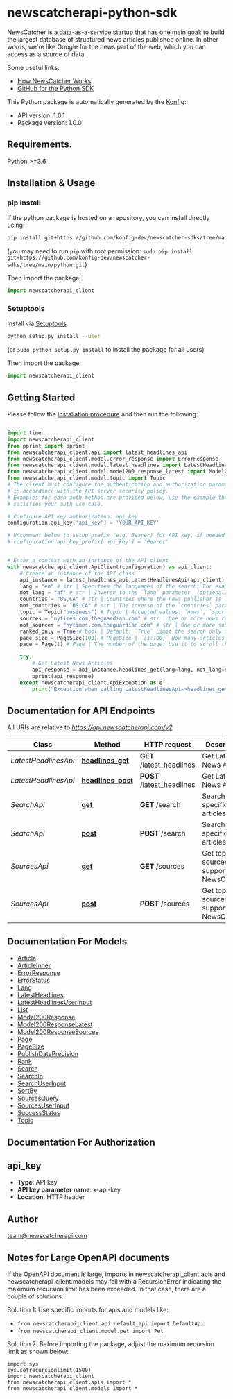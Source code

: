 # newscatcherapi-python-sdk
NewsCatcher is a data-as-a-service startup that has one main goal:
to build the largest database of structured news articles published online.
In other words, we're like Google for the news part of the web, which you can access as a source of data.

Some useful links:
- [How NewsCatcher Works](https://docs.newscatcherapi.com/knowledge-base/how-newscatcher-works)
- [GitHub for the Python SDK](https://github.com/NewscatcherAPI/newscatcherapi-sdk-python)


This Python package is automatically generated by the [Konfig](https://konfigthis.com):

- API version: 1.0.1
- Package version: 1.0.0

## Requirements.

Python >=3.6

## Installation & Usage
### pip install

If the python package is hosted on a repository, you can install directly using:

```sh
pip install git+https://github.com/konfig-dev/newscatcher-sdks/tree/main/python.git
```
(you may need to run `pip` with root permission: `sudo pip install git+https://github.com/konfig-dev/newscatcher-sdks/tree/main/python.git`)

Then import the package:
```python
import newscatcherapi_client
```

### Setuptools

Install via [Setuptools](http://pypi.python.org/pypi/setuptools).

```sh
python setup.py install --user
```
(or `sudo python setup.py install` to install the package for all users)

Then import the package:
```python
import newscatcherapi_client
```

## Getting Started

Please follow the [installation procedure](#installation--usage) and then run the following:

```python

import time
import newscatcherapi_client
from pprint import pprint
from newscatcherapi_client.api import latest_headlines_api
from newscatcherapi_client.model.error_response import ErrorResponse
from newscatcherapi_client.model.latest_headlines import LatestHeadlines
from newscatcherapi_client.model.model200_response_latest import Model200ResponseLatest
from newscatcherapi_client.model.topic import Topic
# The client must configure the authentication and authorization parameters
# in accordance with the API server security policy.
# Examples for each auth method are provided below, use the example that
# satisfies your auth use case.

# Configure API key authorization: api_key
configuration.api_key['api_key'] = 'YOUR_API_KEY'

# Uncomment below to setup prefix (e.g. Bearer) for API key, if needed
# configuration.api_key_prefix['api_key'] = 'Bearer'


# Enter a context with an instance of the API client
with newscatcherapi_client.ApiClient(configuration) as api_client:
    # Create an instance of the API class
    api_instance = latest_headlines_api.LatestHeadlinesApi(api_client)
    lang = "en" # str | Specifies the languages of the search. For example: `en`. The only accepted format is [ISO 639-1 — 2](https://en.wikipedia.org/wiki/ISO_639-1) letter code.  (optional)
    not_lang = "af" # str | Inverse to the `lang` parameter  (optional)
    countries = "US,CA" # str | Countries where the news publisher is located. **Important**: This parameter is not responsible for the countries mentioned in the news article. One or multiple countries can be used in the search. The only acceptable format is [ISO 3166-1 alpha-2](https://en.wikipedia.org/wiki/ISO_3166-1_alpha-2) For example, `US,CA,MX` or just `US`  (optional)
    not_countries = "US,CA" # str | The inverse of the `countries` parameter.  (optional)
    topic = Topic("business") # Topic | Accepted values: `news`, `sport`, `tech`, `world`, `finance`, `politics`, `business`, `economics`, `entertainment`, `beauty`, `travel`, `music`, `food`, `science`, `gaming` The topic to which you want to restrict the articles of your choice. Not all news articles are assigned with a topic, therefore, we cannot guarantee that 100% of topics talking about technology will be assigned a tech label.  (optional)
    sources = "nytimes.com,theguardian.com" # str | One or more news resources to filter your search. It should be the normal form of the URL, For example: `nytimes.com,theguardian.com`  (optional)
    not_sources = "nytimes.com,theguardian.com" # str | One or more sources to be excluded from the search. Comma-separated list. For example: `nytimes.com,cnn.com,wsj.com`  (optional)
    ranked_only = True # bool | Default: `True` Limit the search only for the sources which are in the top 1 million online websites. Unranked sources are assigned a rank that equals `999999`  (optional)
    page_size = PageSize(100) # PageSize | `[1:100]` How many articles to return per page.  (optional)
    page = Page(1) # Page | The number of the page. Use it to scroll through the results. This parameter is used to paginate: scroll through results because one API response cannot return more than 100 articles.  (optional)

    try:
        # Get Latest News Articles
        api_response = api_instance.headlines_get(lang=lang, not_lang=not_lang, countries=countries, not_countries=not_countries, topic=topic, sources=sources, not_sources=not_sources, ranked_only=ranked_only, page_size=page_size, page=page)
        pprint(api_response)
    except newscatcherapi_client.ApiException as e:
        print("Exception when calling LatestHeadlinesApi->headlines_get: %s\n" % e)
```

## Documentation for API Endpoints

All URIs are relative to *https://api.newscatcherapi.com/v2*

Class | Method | HTTP request | Description
------------ | ------------- | ------------- | -------------
*LatestHeadlinesApi* | [**headlines_get**](docs/LatestHeadlinesApi.md#headlines_get) | **GET** /latest_headlines | Get Latest News Articles
*LatestHeadlinesApi* | [**headlines_post**](docs/LatestHeadlinesApi.md#headlines_post) | **POST** /latest_headlines | Get Latest News Articles
*SearchApi* | [**get**](docs/SearchApi.md#get) | **GET** /search | Search for specific news articles
*SearchApi* | [**post**](docs/SearchApi.md#post) | **POST** /search | Search for specific news articles
*SourcesApi* | [**get**](docs/SourcesApi.md#get) | **GET** /sources | Get top news sources supported by NewsCatcher.
*SourcesApi* | [**post**](docs/SourcesApi.md#post) | **POST** /sources | Get top news sources supported by NewsCatcher.


## Documentation For Models

 - [Article](docs/Article.md)
 - [ArticleInner](docs/ArticleInner.md)
 - [ErrorResponse](docs/ErrorResponse.md)
 - [ErrorStatus](docs/ErrorStatus.md)
 - [Lang](docs/Lang.md)
 - [LatestHeadlines](docs/LatestHeadlines.md)
 - [LatestHeadlinesUserInput](docs/LatestHeadlinesUserInput.md)
 - [List](docs/List.md)
 - [Model200Response](docs/Model200Response.md)
 - [Model200ResponseLatest](docs/Model200ResponseLatest.md)
 - [Model200ResponseSources](docs/Model200ResponseSources.md)
 - [Page](docs/Page.md)
 - [PageSize](docs/PageSize.md)
 - [PublishDatePrecision](docs/PublishDatePrecision.md)
 - [Rank](docs/Rank.md)
 - [Search](docs/Search.md)
 - [SearchIn](docs/SearchIn.md)
 - [SearchUserInput](docs/SearchUserInput.md)
 - [SortBy](docs/SortBy.md)
 - [SourcesQuery](docs/SourcesQuery.md)
 - [SourcesUserInput](docs/SourcesUserInput.md)
 - [SuccessStatus](docs/SuccessStatus.md)
 - [Topic](docs/Topic.md)


## Documentation For Authorization


## api_key

- **Type**: API key
- **API key parameter name**: x-api-key
- **Location**: HTTP header


## Author

team@newscatcherapi.com


## Notes for Large OpenAPI documents
If the OpenAPI document is large, imports in newscatcherapi_client.apis and newscatcherapi_client.models may fail with a
RecursionError indicating the maximum recursion limit has been exceeded. In that case, there are a couple of solutions:

Solution 1:
Use specific imports for apis and models like:
- `from newscatcherapi_client.api.default_api import DefaultApi`
- `from newscatcherapi_client.model.pet import Pet`

Solution 2:
Before importing the package, adjust the maximum recursion limit as shown below:
```
import sys
sys.setrecursionlimit(1500)
import newscatcherapi_client
from newscatcherapi_client.apis import *
from newscatcherapi_client.models import *
```

